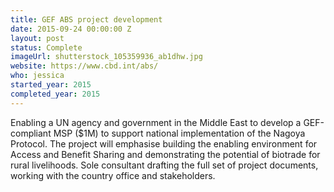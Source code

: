 ```yaml
---
title: GEF ABS project development
date: 2015-09-24 00:00:00 Z
layout: post
status: Complete
imageUrl: shutterstock_105359936_ab1dhw.jpg
website: https://www.cbd.int/abs/
who: jessica
started_year: 2015
completed_year: 2015
---
```


Enabling a UN agency and government in the Middle East to develop a GEF-compliant MSP ($1M) to support national implementation of the Nagoya Protocol. The project will emphasise building the enabling environment for Access and Benefit Sharing and demonstrating the potential of biotrade for rural livelihoods. Sole consultant drafting the full set of project documents, working with the country office and stakeholders.
